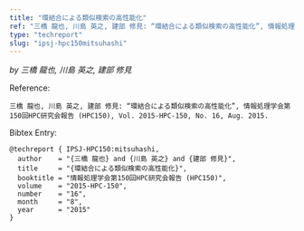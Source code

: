 ```yaml
---
title: "環結合による類似検索の高性能化"
ref: "三橋 龍也, 川島 英之, 建部 修見: “環結合による類似検索の高性能化”, 情報処理学会第150回HPC研究会報告 (HPC150), Vol. 2015-HPC-150, No. 16, Aug. 2015."
type: "techreport"
slug: "ipsj-hpc150mitsuhashi"
---
```


_by 三橋 龍也, 川島 英之, 建部 修見_

Reference:

```
三橋 龍也, 川島 英之, 建部 修見: “環結合による類似検索の高性能化”, 情報処理学会第150回HPC研究会報告 (HPC150), Vol. 2015-HPC-150, No. 16, Aug. 2015.
```

Bibtex Entry:

```
@techreport { IPSJ-HPC150:mitsuhashi,
  author    = "{三橋 龍也} and {川島 英之} and {建部 修見}",
  title     = "{環結合による類似検索の高性能化}",
  booktitle = "情報処理学会第150回HPC研究会報告 (HPC150)",
  volume    = "2015-HPC-150",
  number    = "16",
  month     = "8",
  year      = "2015"
}
```

